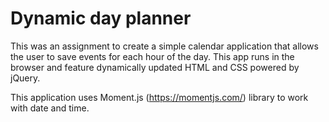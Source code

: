 # Dynamic day planner

This was an assignment to create a simple calendar application that allows the user to save events for each hour of the day. This app runs in the browser and feature dynamically updated HTML and CSS powered by jQuery.

This application  uses  Moment.js (https://momentjs.com/) library to work with date and time.
